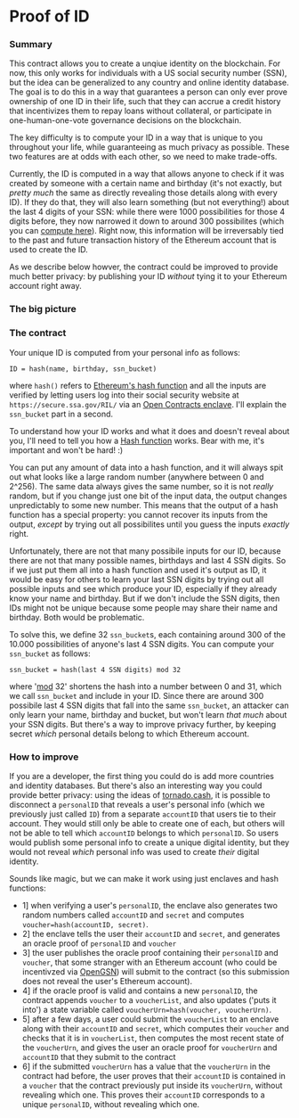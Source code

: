 # Proof of ID

### Summary
This contract allows you to create a unqiue identity on the blockchain. For now, this only works for individuals with a US social security number (SSN), but the idea can be generalized to any country and online identity database. The goal is to do this in a way that guarantees a person can only ever prove ownership of one ID in their life, such that they can accrue a credit history that incentivizes them to repay loans without collateral, or participate in one-human-one-vote governance decisions on the blockchain.

The key difficulty is to compute your ID in a way that is unique to you throughout your life, while guaranteeing as much privacy as possible. These two features are at odds with each other, so we need to make trade-offs. 

Currently, the ID is computed in a way that allows anyone to check if it was created by someone with a certain name and birthday (it's not exactly, but _pretty much_ the same as directly revealing those details along with every ID). If they do that, they will also learn something (but not everything!) about the last 4 digits of your SSN: while there were 1000 possibilities for those 4 digits before, they now narrowed it down to around 300 possibilites (which you can [compute here](https://colab.research.google.com/drive/1uEs2eUB8_uG7i_-X1nCds_8wQ_3Ue2JL?usp=sharing)). Right now, this information will be irreversably tied to the past and future transaction history of the Ethereum account that is used to create the ID. 

As we describe below howver, the contract could be improved to provide much better privacy: by publishing your ID _without_ tying it to your Ethereum account right away.

### The big picture

### The contract
Your unique ID is computed from your personal info as follows:
```
ID = hash(name, birthday, ssn_bucket)
```
where `hash()` refers to [Ethereum's hash function](https://en.wikipedia.org/wiki/SHA-3) and all the inputs are verified by letting users log into their social security website at `https://secure.ssa.gov/RIL/` via an [Open Contracts enclave](https://opencontracts.io/#/protocol). I'll explain the `ssn_bucket` part in a second.

To understand how your ID works and what it does and doesn't reveal about you, I'll need to tell you how a [Hash function](https://en.wikipedia.org/wiki/Hash_function) works. Bear with me, it's important and won't be hard! :)

You can put any amount of data into a hash function, and it will always spit out what looks like a large random number (anywhere between 0 and 2^256). The same data always gives the same number, so it is not _really_ random, but if you change just one bit of the input data, the output changes unpredictably to some new number. This means that the output of a hash function has a special property: you cannot recover its inputs from the output, _except_ by trying out all possibilites until you guess the inputs _exactly_ right. 

Unfortunately, there are not that many possibile inputs for our ID, because there are not that many possible names, birthdays and last 4 SSN digits. So if we just put them all into a hash function and used it's output as ID, it would be easy for others to learn your last SSN digits by trying out all possible inputs and see which produce your ID, especially if they already know your name and birthday. But if we don't include the SSN digits, then IDs might not be unique because some people may share their name and birthday. Both would be problematic.

To solve this, we define 32 `ssn_bucket`s, each containing around 300 of the 10.000 possibilities of anyone's last 4 SSN digits. You can compute your `ssn_bucket` as follows:
```
ssn_bucket = hash(last 4 SSN digits) mod 32
```
where '[mod](https://en.wikipedia.org/wiki/Modulo_operation) 32' shortens the hash into a number between 0 and 31, which we call `ssn_bucket` and include in your ID. Since there are around 300 possibile last 4 SSN digits that fall into the same `ssn_bucket`, an attacker can only learn your name, birthday and bucket, but won't learn _that much_ about your SSN digits. But there's a way to improve privacy further, by keeping secret _which_ personal details belong to which Ethereum account.

### How to improve

If you are a developer, the first thing you could do is add more countries and identity databases.
But there's also an interesting way you could provide better privacy: using the ideas of [tornado.cash](https://tornado.cash), it is possible to disconnect a `personalID` that reveals a user's personal info (which we previously just called `ID`) from a separate `accountID` that users tie to their account. They would still only be able to create one of each, but others will not be able to tell which `accountID` belongs to which `personalID`. So users would publish some personal info to create a unique digital identity, but they would not reveal _which_ personal info was used to create _their_ digital identity.

Sounds like magic, but we can make it work using just enclaves and hash functions:
- 1] when verifying a user's `personalID`, the enclave also generates two random numbers called `accountID` and `secret` and computes `voucher=hash(accountID, secret)`.
- 2] the enclave tells the user their `accountID` and `secret`, and generates an oracle proof of `personalID` and `voucher`
- 3] the user publishes the oracle proof containing their `personalID` and `voucher`, that some stranger with an Ethereum account (who could be incentivzed via [OpenGSN](https://opengsn.org/)) will submit to the contract (so this submission does not reveal the user's Ethereum account).
- 4] if the oracle proof is valid and contains a new `personalID`, the contract appends `voucher` to a `voucherList`, and also updates ('puts it into') a state variable called `voucherUrn=hash(voucher, voucherUrn)`.
- 5] after a few days, a user could submit the `voucherList` to an enclave along with their `accountID` and `secret`, which computes their `voucher` and checks that it is in `voucherList`, then computes the most recent state of the `voucherUrn`, and gives the user an oracle proof for `voucherUrn` and `accountID` that they submit to the contract
- 6] if the submitted `voucherUrn` has a value that the `voucherUrn` in the contract had before, the user proves that their `accountID` is contained in a `voucher` that the contract previously put inside its `voucherUrn`, without revealing which one. This proves their `accountID` corresponds to a unique `personalID`, without revealing which one.



